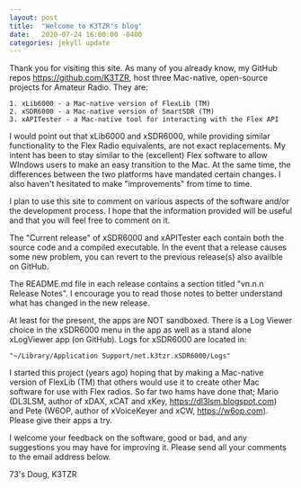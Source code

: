 ```yaml
---
layout: post
title:  "Welcome to K3TZR's blog"
date:   2020-07-24 16:00:00 -0400
categories: jekyll update
---
```

Thank you for visiting this site. As many of you already know, my GitHub repos  https://github.com/K3TZR, host three Mac-native, open-source projects for Amateur Radio. They are:

    1. xLib6000 - a Mac-native version of FlexLib (TM)
    2. xSDR6000 - a Mac-native version of SmartSDR (TM)
    3. xAPITester - a Mac-native tool for interacting with the Flex API

I would point out that xLib6000 and xSDR6000, while providing similar functionality to the Flex Radio equivalents, are not exact replacements. My intent has been to stay similar to the (excellent) Flex software to allow WIndows users to make an easy transition to the Mac. At the same time, the differences between the two platforms have mandated certain changes. I also haven't hesitated to make "improvements" from time to time.

I plan to use this site to comment on various aspects of the software and/or the development process. I hope that the information provided will be useful and that you will feel free to comment on it. 

The "Current release" of xSDR6000 and xAPITester each contain both the source code and a compiled executable. In the event that a release causes some new problem, you can revert to the previous release(s) also availble on GitHub.

The README.md file in each release contains a section titled "vn.n.n Release Notes". I encourage you to read those notes to better understand what has changed in the new release.

At least for the present, the apps are NOT sandboxed. There is a Log Viewer choice in the xSDR6000 menu in the app as well as a stand alone xLogViewer app (on GitHub). Logs for xSDR6000 are located in:

    "~/Library/Application Support/net.k3tzr.xSDR6000/Logs"

I started this project (years ago) hoping that by making a Mac-native version of FlexLib (TM) that others would use it to create other Mac software for use with Flex radios. So far two hams have done that; Mario (DL3LSM, author of xDAX, xCAT and xKey, https://dl3lsm.blogspot.com) and Pete (W6OP, author of xVoiceKeyer and xCW, https://w6op.com). Please give their apps a try.

I welcome your feedback on the software, good or bad, and any suggestions you may have for improving it. Please send all your comments to the email address below.

73's Doug, K3TZR

